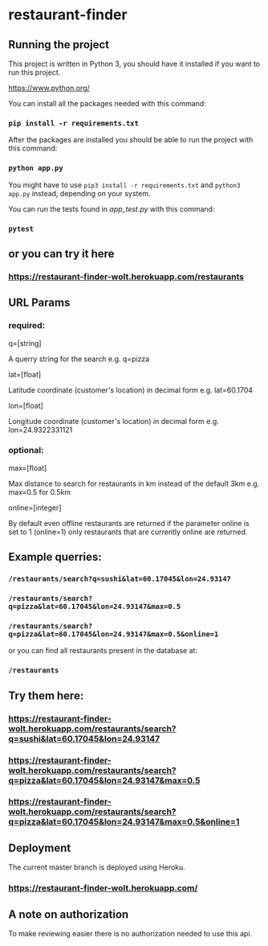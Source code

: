 # restaurant-finder

## Running the project
This project is written in Python 3, you should have it installed if you want to run this project.

https://www.python.org/

You can install all the packages needed with this command:
### `pip install -r requirements.txt`
After the packages are installed you should be able to run the project with this command:
### `python app.py`

You might have to use `pip3 install -r requirements.txt` and `python3 app.py` instead, depending on your system.

You can run the tests found in _app_test.py_ with this command:
### `pytest`

## or you can try it here

### https://restaurant-finder-wolt.herokuapp.com/restaurants

## URL Params

### required:
q=[string]

A querry string for the search e.g. q=pizza

lat=[float]

Latitude coordinate (customer's location) in decimal form e.g. lat=60.1704

lon=[float]

Longitude coordinate (customer's location) in decimal form e.g. lon=24.9322331121
### optional:

max=[float]

Max distance to search for restaurants in km instead of the default 3km e.g. max=0.5 for 0.5km

online=[integer]

By default even offline restaurants are returned if the parameter online is set to 1 (online=1)
only restaurants that are currently online are returned.

## Example querries:

### `/restaurants/search?q=sushi&lat=60.17045&lon=24.93147`
### `/restaurants/search?q=pizza&lat=60.17045&lon=24.93147&max=0.5`
### `/restaurants/search?q=pizza&lat=60.17045&lon=24.93147&max=0.5&online=1`

or you can find all restaurants present in the database at:
### `/restaurants`

## Try them here:
### https://restaurant-finder-wolt.herokuapp.com/restaurants/search?q=sushi&lat=60.17045&lon=24.93147
### https://restaurant-finder-wolt.herokuapp.com/restaurants/search?q=pizza&lat=60.17045&lon=24.93147&max=0.5
### https://restaurant-finder-wolt.herokuapp.com/restaurants/search?q=pizza&lat=60.17045&lon=24.93147&max=0.5&online=1

## Deployment
The current master branch is deployed using Heroku.
### https://restaurant-finder-wolt.herokuapp.com/

## A note on authorization
To make reviewing easier there is no authorization needed to use this api.

